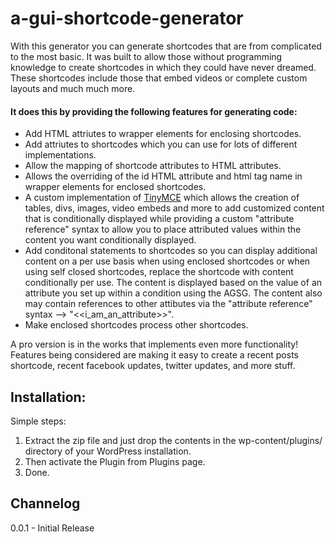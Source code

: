 a-gui-shortcode-generator
=========================
With this generator you can generate shortcodes that are from complicated to the most basic.  It was built to allow those without programming knowledge to create shortcodes in which they could have never dreamed.
These shortcodes include those that embed videos or complete custom layouts and much much more.

#### It does this by providing the following features for generating code:
* Add HTML attriutes to wrapper elements for enclosing shortcodes.
* Add attriutes to shortcodes which you can use for lots of different implementations.
* Allow the mapping of shortcode attributes to HTML attributes.
* Allows the overriding of the id HTML attribute and html tag name in wrapper elements for enclosed shortcodes.
* A custom implementation of <a href="http://tinymce.com/" target="_blank" title="TinyMCE">TinyMCE</a> which allows the creation of tables, divs, images, video embeds and more to add customized content that is conditionally displayed while providing a custom "attribute reference" syntax to allow you to place attributed values within the content you want conditionally displayed.
* Add conditonal statements to shortcodes so you can display additional content on a per use basis when using enclosed shortcodes or when using self closed shortcodes, replace the shortcode with content conditionally per use. The content is displayed based on the value of an attribute you set up within a condition using the AGSG. The content also may contain references to other attibutes via the "attribute reference" syntax --> "&lt;&lt;i_am_an_attribute&gt;&gt;".
* Make enclosed shortcodes process other shortcodes.
   
A pro version is in the works that implements even more functionality!  Features being considered are making it easy to create a recent posts shortcode, recent facebook updates, twitter updates, and more stuff.

## Installation:
Simple steps:

1. Extract the zip file and just drop the contents in the wp-content/plugins/ directory of your WordPress installation.
2. Then activate the Plugin from Plugins page.
3. Done.

## Channelog
0.0.1 - Initial Release